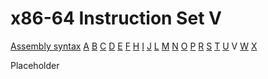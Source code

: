 x86-64 Instruction Set V
========================

[Assembly syntax](AssemblyX64.md)
[A](AssemblyX64A.md) [B](AssemblyX64B.md) [C](AssemblyX64C.md)
[D](AssemblyX64D.md) [E](AssemblyX64E.md) [F](AssemblyX64F.md)
[H](AssemblyX64H.md) [I](AssemblyX64I.md) [J](AssemblyX64J.md)
[L](AssemblyX64L.md) [M](AssemblyX64M.md) [N](AssemblyX64N.md)
[O](AssemblyX64O.md) [P](AssemblyX64P.md) [R](AssemblyX64R.md)
[S](AssemblyX64S.md) [T](AssemblyX64T.md) [U](AssemblyX64U.md)
V [W](AssemblyX64W.md) [X](AssemblyX64X.md)

Placeholder
